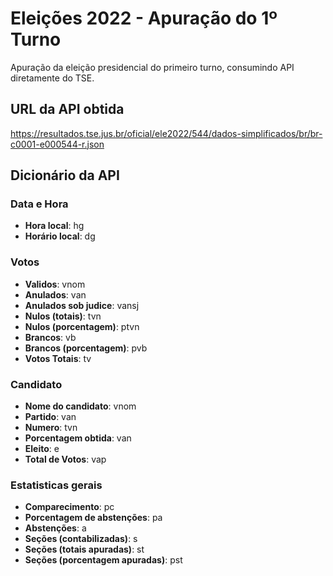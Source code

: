 # Eleições 2022 - Apuração do 1º Turno
Apuração da eleição presidencial do primeiro turno, consumindo API diretamente do TSE.

## URL da API obtida
https://resultados.tse.jus.br/oficial/ele2022/544/dados-simplificados/br/br-c0001-e000544-r.json

## Dicionário da API

### Data e Hora
- <b>Hora local</b>: hg  
- <b>Horário local</b>: dg 

### Votos
- <b>Validos</b>: vnom
- <b>Anulados</b>: van
- <b>Anulados sob judice</b>: vansj
- <b>Nulos (totais)</b>: tvn
- <b>Nulos (porcentagem)</b>: ptvn
- <b>Brancos</b>: vb
- <b>Brancos (porcentagem)</b>: pvb
- <b>Votos Totais</b>: tv

### Candidato
- <b>Nome do candidato</b>: vnom
- <b>Partido</b>: van
- <b>Numero</b>: tvn
- <b>Porcentagem obtida</b>: van
- <b>Eleito</b>: e
- <b>Total de Votos</b>: vap

### Estatisticas gerais
- <b>Comparecimento</b>: pc
- <b>Porcentagem de abstenções</b>: pa
- <b>Abstenções</b>: a
- <b>Seções (contabilizadas)</b>: s
- <b>Seções (totais apuradas)</b>: st
- <b>Seções (porcentagem apuradas)</b>: pst

